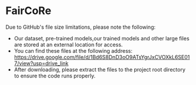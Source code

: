# FairCoRe
Due to GitHub's file size limitations, please note the following:
- Our dataset, pre-trained models,our trained models and other large files are stored at an external location for access.
- You can find these files at the following address: https://drive.google.com/file/d/1Bd6S8DnD3oO9ATsYgrJxCVOXkL6SE017/view?usp=drive_link
- After downloading, please extract the files to the project root directory to ensure the code runs properly.
